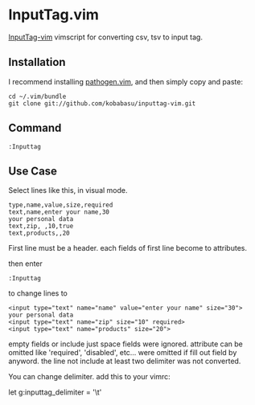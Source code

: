 InputTag.vim
============

[InputTag-vim](https://github.com/kobabasu/inputtag-vim) vimscript for converting csv, tsv to input tag.

Installation
------------

I recommend installing [pathogen.vim](https://github.com/tpope/vim-pathogen), and then simply copy and paste:

    cd ~/.vim/bundle
    git clone git://github.com/kobabasu/inputtag-vim.git


Command
-----

    :Inputtag

Use Case
-----

Select lines like this, in visual mode.

    type,name,value,size,required
    text,name,enter your name,30
    your personal data
    text,zip, ,10,true
    text,products,,20

First line must be a header. each fields of first line become to attributes.

then enter

    :Inputtag

to change lines to

    <input type="text" name="name" value="enter your name" size="30">
    your personal data
    <input type="text" name="zip" size="10" required>
    <input type="text" name="products" size="20">

empty fields or include just space fields were ignored.
attribute can be omitted like 'required', 'disabled', etc... were omitted if fill out field by anyword.
the line not include at least two delimiter was not converted.

You can change delimiter. add this to your vimrc:

  let g:inputtag_delimiter = '\t'
